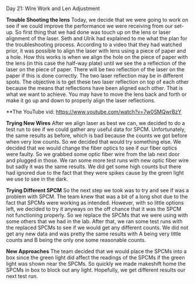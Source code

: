 Day 21: Wire Work and Len Adjustment

**Trouble Shooting the lens**
Today, we decide that we were going to work on see if we could improve the performance we were receiving from our set-up. So first thing that we had done was touch up on the lens or laser alignment of the laser. Seth and Ulrik had explained to me what the plan for the troubleshooting process. According to a video that they had watched prior, it was possible to align the laser with lens using a piece of paper and a hole. How this works is when we align the hole on the piece of paper with the lens (in this case the half-way plate) until we see the a reflection of the laser on the piece of paper. There will be two reflection of the laser on the paper if this is done correctly. The two laser reflection may be in different spots. The objective is to get these two laser reflection on top of each other because the means that reflections have been aligned each other. That is what we want to achieve. You may have to move the lens back and forth or make it go up and down to properly align the laser reflections.

**The YouTube vid: https://www.youtube.com/watch?v=7w0SMQwrBzY

**Trying New Wires**
After we align laser as best we can, we decided to do a test run to see if we could gather any useful data for SPCM. Unfortunately, the same results as before, which is bad because the counts we got before when very low counts. So we decided that would try something else. We decided that we would change the fiber optics to see if our fiber optics were faulty. So we grabbed some optic fiber wire from the lab next door and plugged in those. We ran some more test runs with new optic fiber wire but sadly it was the same results. We did get some high counts but there had ignored due to the fact that they were spikes cause by the green light we use to see in the dark.

**Trying Different SPCM**
So the next step we took was to try and see if was a problem with SPCM. The team knew that was a bit of a long shot due to the fact that SPCMs were working as intended. However, with so little options left, we decided to try it anyways on the  off chance that it was the SPCM not functioning properly. So we replace the SPCMs that we were using with some others that we had in the lab. After that, we ran some test runs with the replaced SPCMs to see if we would get any different counts. We did not get any new data and was pretty the same results with A being very little counts and B being the only one some reasonable counts.

**New Approaches**
The team decided that we would place the SPCMs into a box since the green light did affect the readings of the SPCMs if the green light was shown near the SPCMs. So quickly we made makeshift home the SPCMs in box to block out any light. Hopefully, we get different results our next test run.